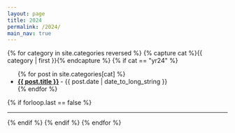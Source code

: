 ```yaml
---
layout: page
title: 2024
permalink: /2024/
main_nav: true
---
```



 
{% for category in site.categories reversed %}
  {% capture cat %}{{ category | first }}{% endcapture %}
  {% if cat == "yr24" %}
  <ul class="posts-list">
  {% for post in site.categories[cat] %}
    <li>
      <strong>
        <a href="{{ post.url | prepend: site.baseurl }}">{{ post.title }}</a>
      </strong>
      <span class="post-date">- {{ post.date | date_to_long_string }}</span>
    </li>
  {% endfor %}
  </ul>
  {% if forloop.last == false %}<hr>{% endif %}  
  {% endif %}
{% endfor %}
<br>


 

